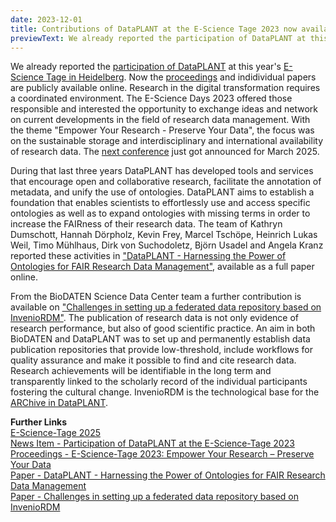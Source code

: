 ```yaml
---
date: 2023-12-01
title: Contributions of DataPLANT at the E-Science Tage 2023 now available
previewText: We already reported the participation of DataPLANT at this year's E-Science Tage in Heidelberg. Now the proceedings and indidividual papers are publicly available online. Research in the digital transformation requires a coordinated environment. The E-Science Days 2023 offered those responsible and interested the opportunity to exchange ideas and network on current developments in the field of research data management. With the theme "Empower Your Research - Preserve Your Data", the focus...
---
```

We already reported the [participation of DataPLANT](https://nfdi4plants.org/content/news/2023-03-03-participation-of-dataplant-at-the-est-2023.html) at this year's [E-Science Tage in Heidelberg](https://e-science-tage.de/startseite_2023). Now the [proceedings](https://doi.org/10.11588/heibooks.1288) and indidividual papers are publicly available online. Research in the digital transformation requires a coordinated environment. The E-Science Days 2023 offered those responsible and interested the opportunity to exchange ideas and network on current developments in the field of research data management. With the theme "Empower Your Research - Preserve Your Data", the focus was on the sustainable storage and interdisciplinary and international availability of research data. The [next conference](https://e-science-tage.de/de/startseite) just got announced for March 2025.   

During that last three years DataPLANT has developed tools and services that encourage open and collaborative research, facilitate the annotation of metadata, and unify the use of ontologies. DataPLANT aims to establish a foundation that enables scientists to effortlessly use and access specific ontologies as well as to expand ontologies with missing terms in order to increase the FAIRness of their research data. The team of Kathryn Dumschott, Hannah Dörpholz, Kevin Frey, Marcel Tschöpe, Heinrich Lukas Weil, Timo Mühlhaus, Dirk von Suchodoletz, Björn Usadel and Angela Kranz reported these activities in ["DataPLANT - Harnessing the Power of Ontologies for FAIR Research Data Management"](https://doi.org/10.11588/heibooks.1288.c18067), available as a full paper online.   

From the BioDATEN Science Data Center team a further contribution is available on ["Challenges in setting up a federated data repository based on InvenioRDM"](https://doi.org/10.11588/heibooks.1288.c18069). The publication of research data is not only evidence of research performance, but also of good scientific practice. An aim in both BioDATEN and DataPLANT was to set up and permanently establish data publication repositories that provide low-threshold, include workflows for quality assurance and make it possible to find and cite research data. Research achievements will be identifiable in the long term and transparently linked to the scholarly record of the individual participants fostering the cultural change. InvenioRDM is the technological base for the [ARChive in DataPLANT](https://archive.nfdi4plants.org).


**Further Links**   
[E-Science-Tage 2025](https://e-science-tage.de/de/startseite)  
[News Item - Participation of DataPLANT at the E-Science-Tage 2023](https://nfdi4plants.org/content/news/2023-03-03-participation-of-dataplant-at-the-est-2023.html)   
[Proceedings - E-Science-Tage 2023: Empower Your Research – Preserve Your Data](https://doi.org/10.11588/heibooks.1288)    
[Paper - DataPLANT - Harnessing the Power of Ontologies for FAIR Research Data Management](https://doi.org/10.11588/heibooks.1288.c18067)  
[Paper - Challenges in setting up a federated data repository based on InvenioRDM](https://doi.org/10.11588/heibooks.1288.c18069)  
